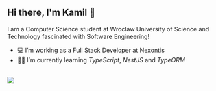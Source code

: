 ## Hi there, I'm Kamil 👋

I am a Computer Science student at Wroclaw University of Science and Technology fascinated with Software Engineering!

- 💻 I’m working as a Full Stack Developer at Nexontis
- 👨‍🎓 I’m currently learning *TypeScript*, *NestJS* and *TypeORM*

<br/>

<img src="https://github-readme-stats.vercel.app/api?username=kamilkow1123&&show_icons=true&count_private=true&theme=nord">
<!-- <img src="https://github-readme-streak-stats.herokuapp.com?user=kamilkow1123&theme=nord" /> -->
<!-- <img src="https://github-readme-stats.vercel.app/api/top-langs/?username=kamilkow1123&layout=compact&count_private=true&theme=nord"> -->

